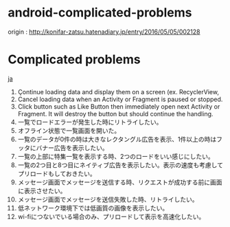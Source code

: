 # android-complicated-problems

origin : http://konifar-zatsu.hatenadiary.jp/entry/2016/05/05/002128

# Complicated problems

[ja](README_ja.md)

1. Çontinue loading data and display them on a screen (ex. RecyclerView, 
1. Cancel loading data when an Activity or Fragment is paused or stopped.
1. Click button such as Like Button then immediately open next Activity or Fragment. It will destroy the button but should continue the handling.
1. 一覧でロードエラーが発生した時にリトライしたい。
1. オフライン状態で一覧画面を開いた。
1. 一覧のデータが0件の時は大きなレクタングル広告を表示、1件以上の時はフッタにバナー広告を表示したい。
1. 一覧の上部に特集一覧を表示する時、2つのロードをいい感じにしたい。
1. 一覧の2つ目と8つ目にネイティブ広告を表示したい。表示の速度も考慮してプリロードもしておきたい。
1. メッセージ画面でメッセージを送信する時、リクエストが成功する前に画面に表示させたい。
1. メッセージ画面でメッセージを送信失敗した時、リトライしたい。
1. 低ネットワーク環境下では低画質の画像を表示したい。
1. wi-fiにつないでいる場合のみ、プリロードして表示を高速化したい。

